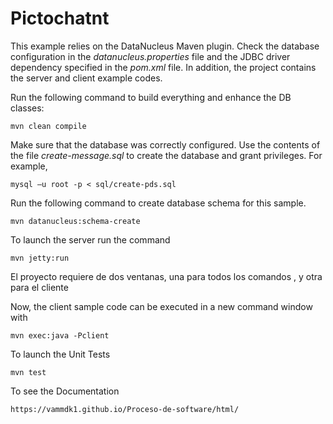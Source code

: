 Pictochatnt
===========

This example relies on the DataNucleus Maven plugin. Check the database configuration in the *datanucleus.properties* file and the JDBC driver dependency specified in the *pom.xml* file. In addition, the project contains the server and client example codes.

Run the following command to build everything and enhance the DB classes:

    mvn clean compile

Make sure that the database was correctly configured. Use the contents of the file *create-message.sql* to create the database and grant privileges. For example,

    mysql –u root -p < sql/create-pds.sql

Run the following command to create database schema for this sample.

    mvn datanucleus:schema-create

To launch the server run the command

    mvn jetty:run

El proyecto requiere de dos ventanas, una para todos los comandos , y otra para el cliente

Now, the client sample code can be executed in a new command window with

    mvn exec:java -Pclient

To launch the Unit Tests
      
    mvn test

To see the Documentation

    https://vammdk1.github.io/Proceso-de-software/html/
    
